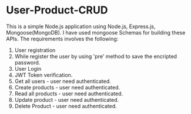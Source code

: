 # User-Product-CRUD
This is a simple Node.js application using Node.js, Express.js, Mongoose(MongoDB).
I have used mongoose Schemas for building these APIs.
The requirements involves the following:
1) User registration
2) While register the user by using 'pre' method to save the encripted password.
3) User Login
4) JWT Token verification.
5) Get all users - user need authenticated.
6) Create products - user need authenticated.
7) Read all products - user need authenticated.
8) Update product - user need authenticated.
9) Delete Product - user need authenticated.
